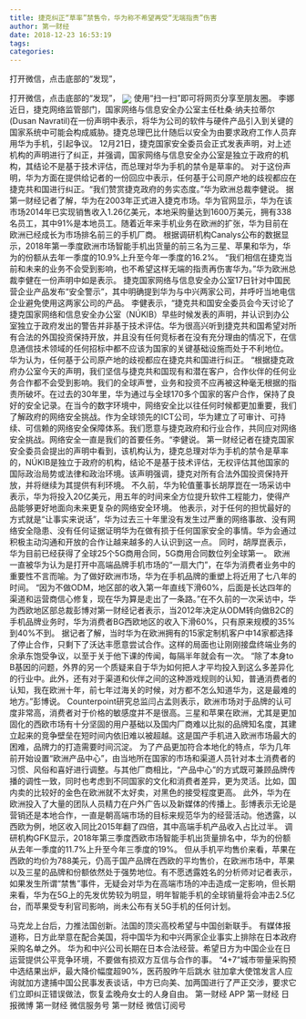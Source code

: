 ```yaml
---
title: 捷克纠正“草率”禁售令，华为称不希望再受“无端指责”伤害
author: 第一财经
date: 2018-12-23 16:53:19
tags: 
categories: 
---
```

打开微信，点击底部的“发现”，
<!-- more -->
打开微信，点击底部的“发现”，
<img align="center" border="0" src="https://imgcdn.yicai.com/uppics/images/2018/12/00ec1381a2cb9571202dc7a9030d946a.jpg" />
使用“扫一扫”即可将网页分享至朋友圈。
李娜
近日，捷克网络监管部门，国家网络与信息安全办公室主任杜桑·纳夫拉蒂尔(Dusan Navratil)在一份声明中表示，将华为公司的软件与硬件产品引入到关键的国家系统中可能会构成威胁。捷克总理巴比什随后以安全为由要求政府工作人员弃用华为手机，引起争议。
12月21日，捷克国家安全委员会正式发表声明，对上述机构的声明进行了纠正，并强调，国家网络与信息安全办公室是独立于政府的机构，其结论不是基于技术评估，而总理对华为手机的禁令是草率的。
对于这份声明，华为方面在提供给记者的一份回应中表示，任何基于公司原产地的歧视都应在捷克共和国进行纠正。“我们赞赏捷克政府的务实态度。”华为欧洲总裁李健说。
据第一财经记者了解，华为在2003年正式进入捷克市场。华为官网显示，华为在该市场2014年已实现销售收入1.26亿美元，本地采购量达到1600万美元，拥有338名员工，其中91%是本地员工。随着近年来手机业务在欧洲的扩张，华为目前在欧洲已经成长为市场排名前三的手机厂商。
根据调研机构Canalys公布的数据显示，2018年第一季度欧洲市场智能手机出货量的前三名为三星、苹果和华为，华为的份额从去年一季度的10.9%上升至今年一季度的16.2%。
“我们相信在捷克当前和未来的业务不会受到影响，也不希望这样无端的指责再伤害华为。”华为欧洲总裁李健在一份声明中如是表示。
捷克国家网络与信息安全办公室17日针对中国民营企业产品发布“安全警示”，其中明确提到华为与中兴两家公司，并呼吁当地电信企业避免使用这两家公司的产品。
李健表示，“捷克共和国安全委员会今天讨论了捷克国家网络和信息安全办公室（NÚKIB）早些时候发表的声明，并认识到办公室独立于政府发出的警告并非基于技术评估。华为很高兴听到捷克共和国希望对所有合法的外国投资保持开放，并且没有任何竞标者在没有充分理由的情况下，在信息通信技术领域的任何招标中都不应该为国家的关键基础设施而处于不利地位。
华为认为，任何基于公司原产地的歧视都应在捷克共和国进行纠正。
“根据捷克政府办公室今天的声明，我们坚信与捷克共和国现有和潜在客户，合作伙伴的任何业务合作都不会受到影响。我们的全球声誉，业务和投资不应再被这种毫无根据的指责所破坏。在过去的30年里，华为通过与全球170多个国家的客户合作，保持了良好的安全记录。在当今的数字环境中，网络安全比以往任何时候都更加重要，我们了解政府的网络安全挑战。作为全球领先的ICT公司，华为建立了可审计、可持续、可信赖的网络安全保障体系。我们愿意与捷克政府和行业合作，共同应对网络安全挑战。网络安全一直是我们的首要任务。“李健说。
第一财经记者在捷克国家安全委员会提出的声明中看到，该机构认为，捷克总理对华为手机的禁令是草率的，NÚKIB是独立于政府的机构，结论不是基于技术评估，无权评估其他国家的国际政治局势或法律和政治环境。该声明强调，捷克对所有合法外国投资保持开放，并将继续为其提供有利环境。
不久前，华为轮值董事长胡厚崑在一场采访中表示，华为将投入20亿美元，用五年的时间来全方位提升软件工程能力，使得产品能够更好地面向未来更复杂的网络安全环境。
他表示，对于任何的担忧最好的方式就是“让事实来说话”，华为过去三十年里没有发生过严重的网络事故、没有网络安全隐患、没有任何证据证明华为在做有损于任何国家安全的事情。华为会通过积极主动沟通和开放的合作让越来越多的人认识到这一点。
同时，胡厚崑表示，华为目前已经获得了全球25个5G商用合同，5G商用合同数位列全球第一。
欧洲一直被华为认为是打开中高端品牌手机市场的“一扇大门”，在华为消费者业务中的重要性不言而喻。为了做好欧洲市场，华为在手机品牌的重塑上将近用了七八年的时间。
“因为不做ODM，地区部的收入第一年直线下滑60%，后面是长达四年的渠道和运营商信心修复，现在华为算是走出了一条路。”在不久前的一次采访中，华为西欧地区部总裁彭博对第一财经记者表示，当2012年决定从ODM转向做B2C的手机品牌业务时，华为消费者BG西欧地区的收入下滑60%，只有原来规模的35%到40%不到。
据记者了解，当时华为在欧洲拥有的15家定制机客户中14家都选择了停止合作，只剩下了沃达丰愿意尝试合作。这样的局面也让刚刚接盘终端业务的余承东饱受争议，以至于关于他下课的传闻，每隔半年就会有一次。
“除了本身to B基因的问题，外界的另一个质疑来自于华为如何把人才平均投入到这么多差异化的行业中。此外，还有对于渠道和伙伴之间的这种游戏规则的认知，普通消费者的认知，我在欧洲十年，前七年过海关的时候，对方都不怎么知道华为，这是最难的地方。”彭博说。
Counterpoint研究总监闫占孟则表示，欧洲市场对于品牌的认可度非常高，消费者对于价格的敏感度并不是很高。三星和苹果在欧洲，尤其是更加固化的西欧市场有十分坚固的用户基础以及国内厂商难以比拟的品牌知名度，其建立起来的竞争壁垒在短时间内依旧难以被超越。这是国产手机进入欧洲市场最大的困难，品牌力的打造需要时间沉淀。
为了产品更加符合本地化的特点，华为几年前开始设置“欧洲产品中心”，由当地所在国家的市场和渠道人员针对本土消费者的习惯、风俗和喜好进行调整。与其他厂商相比，“产品中心”的方式既可兼顾品牌传播的调性一致，同时也考虑到不同国家的文化和消费者差异，更为灵活。比如，国内卖的比较好的金色在欧洲就不太好卖，对黑色的接受程度更高。
此外，华为在欧洲投入了大量的团队人员精力在户外广告以及新媒体的传播上。彭博表示无论是营销还是本地合作，一直是朝高端市场的目标来规范华为的经营活动。他透露，以西欧为例，地区收入同比2015年翻了四倍，其中高端手机产品收入占比过半。
调研机构GFK显示，2018年第三季度西欧市场智能手机出货量排名中，华为的份额从去年一季度的11.7%上升至今年三季度的19%。
但从手机平均售价来看，苹果在西欧的均价为788美元，仍高于国产品牌在西欧的平均售价，在欧洲市场中，苹果以及三星的品牌和份额依然处于强势地位。有不愿透露姓名的分析师对记者表示，如果发生所谓“禁售”事件，无疑会对华为在高端市场的冲击造成一定影响，但长期来看，华为在5G上的先发优势较为明显，明年智能手机的全球销量将会冲击2.5亿台，而苹果受专利官司影响，尚未公布有关5G手机的任何计划。
 
 
马克龙上台后，力推法国创新。法国的顶尖高校希望与中国创新联手。
有媒体报道称，日方此举意在配合美国，将中国华为和中兴两家企业事实上排除在日本政府采购名单之外。
华为和中兴公司长期在日本合法经营。希望日方为中国企业在日运营提供公平竞争环境，不要做有损双方互信与合作的事。
“4+7”城市带量采购预中选结果出炉，最大降价幅度超90%，医药股昨午后跳水
驻加拿大使馆发言人应询就加方逮捕中国公民事发表谈话，中方已向美、加两国进行了严正交涉，要求它们立即纠正错误做法，恢复孟晚舟女士的人身自由。
第一财经
APP
第一财经
日报微博
第一财经
微信服务号
第一财经
微信订阅号
